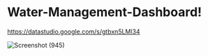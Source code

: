# Water-Management-Dashboard!
https://datastudio.google.com/s/gtbxn5LMl34

![Screenshot (945)](https://user-images.githubusercontent.com/51972141/144384679-6fe82d1f-8eb6-4cc3-8b97-8c1c6b5b8a3d.png)
